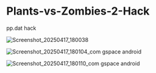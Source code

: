 # Plants-vs-Zombies-2-Hack
pp.dat hack 

![Screenshot_20250417_180038](https://github.com/user-attachments/assets/b36b7d3e-0b7f-4604-8736-3c57af037fce)

![Screenshot_20250417_180104_com gspace android](https://github.com/user-attachments/assets/1e83e5c7-6398-46b4-be99-e26dee1eab80)

![Screenshot_20250417_180110_com gspace android](https://github.com/user-attachments/assets/793ce94a-964c-43f7-8933-f1ccccf97193)
